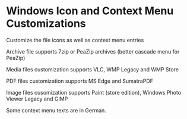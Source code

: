 # Windows Icon and Context Menu Customizations

Customize the file icons as well as context menu entries

Archive file supports 7zip or PeaZip archives (better cascade menu for PeaZip)

Media files customization supports VLC, WMP Legacy and WMP Store

PDF files customization supports MS Edge and SumatraPDF

Image files cusomization supports Paint (store edition), Windows Photo Viewer Legacy and GIMP

Some context menu texts are in German.
